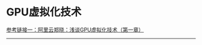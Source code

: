 # GPU虚拟化技术

[参考链接一：阿里云郑晓：浅谈GPU虚拟化技术（第一章）](https://yq.aliyun.com/articles/590909?spm=a2c6h.12873639.0.0.40bd4dc3dnkHqt)

----------------------
